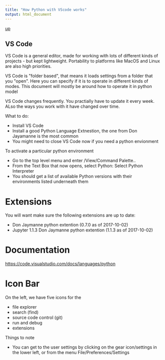 ```yaml
---
title: "How Python with VScode works"
output: html_document
---
```

[up](https://mikewise2718.github.io/markdowndocs/)

## VS Code
VS Code is a general editor, made for working with lots of different kinds of projects - but kept lightweight. Portability to platforms like MacOS and Linux are also high priorities.


VS Code is "folder based", that means it loads settings from a folder that you "open". Here you can specify if it is to operate in different kinds of modes. This document will mostly be around how to operate it in python model

VS Code changes frequently. You practially have to update it every week. ALso the ways you work with it have changed over time.

What to do:
- Install VS Code
- Install a  good Python Language Extnestion, the one from Don Jayamanne is the most common
- You might need to close VS Code now if you need a python envionment

To activate a particular python environment
- Go to the top level menu and enter /View/Command Palette..
- From the Text Box that now opens, select Python: Select Python Interpreter
- You should get a list of available Python versions with their environments listed underneath them

# Extensions
You will want make sure the following extensions are up to date:
 - Don Jaymanne python extention (0.7.0 as of 2017-10-02)
 - Jupyter 1.1.3 Don Jaymanne python extention (1.1.3 as of 2017-10-02)
 
# Documentation
https://code.visualstudio.com/docs/languages/python

 # Icon Bar
 On the left, we have five icons for the 
 * file explorer
 * search (find)
 * source code control (git)
 * run and debug
 * extensions

 Things to note
 - You can get to the user settings by clicking on the gear icon/settings in the lower left, or from the menu File/Preferences/Settings




